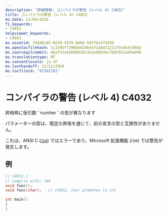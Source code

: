 ```yaml
---
description: '詳細情報: コンパイラの警告 (レベル 4) C4032'
title: コンパイラの警告 (レベル 4) C4032
ms.date: 11/04/2016
f1_keywords:
- C4032
helpviewer_keywords:
- C4032
ms.assetid: 70dd0c85-0239-43f9-bb06-507f6a57d206
ms.openlocfilehash: 1c150bff398bbd2d6e5f1a8d21211f4c6b4cb6bd
ms.sourcegitcommit: d6af41e42699628c3e2e6063ec7b03931a49a098
ms.translationtype: MT
ms.contentlocale: ja-JP
ms.lasthandoff: 12/11/2020
ms.locfileid: "97262101"
---
```

# <a name="compiler-warning-level-4-c4032"></a>コンパイラの警告 (レベル 4) C4032

昇格時に仮引数 ' number ' の型が異なります

パラメーターの型は、既定の昇格を通じて、前の宣言の型と互換性がありません。

これは、ANSI C ([/za](../../build/reference/za-ze-disable-language-extensions.md)) ではエラーであり、Microsoft 拡張機能 (/ze) では警告が発生します。

## <a name="example"></a>例

```c
// C4032.c
// compile with: /W4
void func();
void func(char);   // C4032, char promotes to int

int main()
{
}
```
